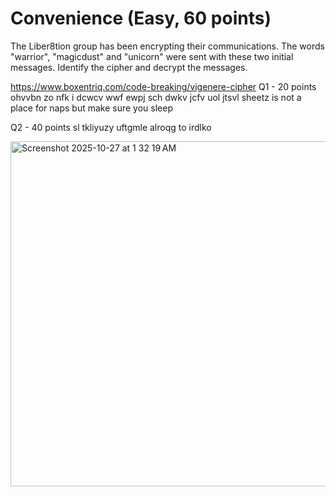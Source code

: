 # Convenience (Easy, 60 points)

The Liber8tion group has been encrypting their communications. The words "warrior", "magicdust" and "unicorn" were sent with these two initial messages. Identify the cipher and decrypt the messages.

https://www.boxentriq.com/code-breaking/vigenere-cipher
Q1 - 20 points
ohvvbn zo nfk i dcwcv wwf ewpj sch dwkv jcfv uol jtsvl
sheetz is not a place for naps but make sure you sleep

Q2 - 40 points
sl tkliyuzy uftgmle alroqg to irdlko

<img width="741" height="552" alt="Screenshot 2025-10-27 at 1 32 19 AM" src="https://github.com/user-attachments/assets/447d37c8-7cee-4537-baa3-3c6ff98eb260" />
